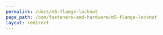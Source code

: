 ```yaml
---
permalink: /docs/m5-flange-locknut
page_path: /bom/fasteners-and-hardware/m5-flange-locknut
layout: redirect
---
```


